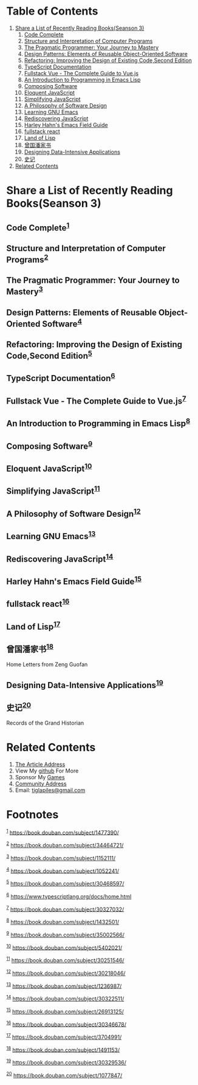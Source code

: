 
# Table of Contents

1.  [Share a List of Recently Reading Books(Seanson 3)](#org15fdd97)
    1.  [Code Complete](#orgc4b1946)
    2.  [Structure and Interpretation of Computer Programs](#orgaec7287)
    3.  [The Pragmatic Programmer: Your Journey to Mastery](#orga431d91)
    4.  [Design Patterns: Elements of Reusable Object-Oriented Software](#org0152e54)
    5.  [Refactoring: Improving the Design of Existing Code,Second Edition](#org1f8a797)
    6.  [TypeScript Documentation](#orgb0f79c1)
    7.  [Fullstack Vue - The Complete Guide to Vue.js](#orgdfa4857)
    8.  [An Introduction to Programming in Emacs Lisp](#orgb11a3eb)
    9.  [Composing Software](#org181cd33)
    10. [Eloquent JavaScript](#orga8716d4)
    11. [Simplifying JavaScript](#orgffd3d4e)
    12. [A Philosophy of Software Design](#orgcf664c8)
    13. [Learning GNU Emacs](#orgdf953fb)
    14. [Rediscovering JavaScript](#org039a8b2)
    15. [Harley Hahn's Emacs Field Guide](#orge3d72ef)
    16. [fullstack react](#orgbaad5f5)
    17. [Land of Lisp](#orge2ae770)
    18. [曾国潘家书](#org01c0dc9)
    19. [Designing Data-Intensive Applications](#orgb956c0a)
    20. [史记](#org1acfbe6)
2.  [Related Contents](#org4e4dc92)



<a id="org15fdd97"></a>

# Share a List of Recently Reading Books(Seanson 3)


<a id="orgc4b1946"></a>

## Code Complete<sup><a id="fnr.1" class="footref" href="#fn.1">1</a></sup>


<a id="orgaec7287"></a>

## Structure and Interpretation of Computer Programs<sup><a id="fnr.2" class="footref" href="#fn.2">2</a></sup>


<a id="orga431d91"></a>

## The Pragmatic Programmer: Your Journey to Mastery<sup><a id="fnr.3" class="footref" href="#fn.3">3</a></sup>


<a id="org0152e54"></a>

## Design Patterns: Elements of Reusable Object-Oriented Software<sup><a id="fnr.4" class="footref" href="#fn.4">4</a></sup>


<a id="org1f8a797"></a>

## Refactoring: Improving the Design of Existing Code,Second Edition<sup><a id="fnr.5" class="footref" href="#fn.5">5</a></sup>


<a id="orgb0f79c1"></a>

## TypeScript Documentation<sup><a id="fnr.6" class="footref" href="#fn.6">6</a></sup>


<a id="orgdfa4857"></a>

## Fullstack Vue - The Complete Guide to Vue.js<sup><a id="fnr.7" class="footref" href="#fn.7">7</a></sup>


<a id="orgb11a3eb"></a>

## An Introduction to Programming in Emacs Lisp<sup><a id="fnr.8" class="footref" href="#fn.8">8</a></sup>


<a id="org181cd33"></a>

## Composing Software<sup><a id="fnr.9" class="footref" href="#fn.9">9</a></sup>


<a id="orga8716d4"></a>

## Eloquent JavaScript<sup><a id="fnr.10" class="footref" href="#fn.10">10</a></sup>


<a id="orgffd3d4e"></a>

## Simplifying JavaScript<sup><a id="fnr.11" class="footref" href="#fn.11">11</a></sup>


<a id="orgcf664c8"></a>

## A Philosophy of Software Design<sup><a id="fnr.12" class="footref" href="#fn.12">12</a></sup>


<a id="orgdf953fb"></a>

## Learning GNU Emacs<sup><a id="fnr.13" class="footref" href="#fn.13">13</a></sup>


<a id="org039a8b2"></a>

## Rediscovering JavaScript<sup><a id="fnr.14" class="footref" href="#fn.14">14</a></sup>


<a id="orge3d72ef"></a>

## Harley Hahn's Emacs Field Guide<sup><a id="fnr.15" class="footref" href="#fn.15">15</a></sup>


<a id="orgbaad5f5"></a>

## fullstack react<sup><a id="fnr.16" class="footref" href="#fn.16">16</a></sup>


<a id="orge2ae770"></a>

## Land of Lisp<sup><a id="fnr.17" class="footref" href="#fn.17">17</a></sup>


<a id="org01c0dc9"></a>

## 曾国潘家书<sup><a id="fnr.18" class="footref" href="#fn.18">18</a></sup>

<div class="org-center">
<p>
Home Letters from Zeng Guofan
</p>
</div>


<a id="orgb956c0a"></a>

## Designing Data-Intensive Applications<sup><a id="fnr.19" class="footref" href="#fn.19">19</a></sup>


<a id="org1acfbe6"></a>

## 史记<sup><a id="fnr.20" class="footref" href="#fn.20">20</a></sup>

<div class="org-center">
<p>
Records of the Grand Historian
</p>
</div>


<a id="org4e4dc92"></a>

# Related Contents

1.  [The Article Address](https://tiglapiles.github.io/article/src/recent_reading.html)
2.  View My [github](https://github.com/tiglapiles/article) For More
3.  Sponsor My [Games](https://itch.io/profile/tiglapiles)
4.  [Community Address](https://www.v2ex.com/t/805027)
5.  Email: tiglapiles@gmail.com


# Footnotes

<sup><a id="fn.1" href="#fnr.1">1</a></sup> <https://book.douban.com/subject/1477390/>

<sup><a id="fn.2" href="#fnr.2">2</a></sup> <https://book.douban.com/subject/34464721/>

<sup><a id="fn.3" href="#fnr.3">3</a></sup> <https://book.douban.com/subject/1152111/>

<sup><a id="fn.4" href="#fnr.4">4</a></sup> <https://book.douban.com/subject/1052241/>

<sup><a id="fn.5" href="#fnr.5">5</a></sup> <https://book.douban.com/subject/30468597/>

<sup><a id="fn.6" href="#fnr.6">6</a></sup> <https://www.typescriptlang.org/docs/home.html>

<sup><a id="fn.7" href="#fnr.7">7</a></sup> <https://book.douban.com/subject/30327032/>

<sup><a id="fn.8" href="#fnr.8">8</a></sup> <https://book.douban.com/subject/1432501/>

<sup><a id="fn.9" href="#fnr.9">9</a></sup> <https://book.douban.com/subject/35002566/>

<sup><a id="fn.10" href="#fnr.10">10</a></sup> <https://book.douban.com/subject/5402021/>

<sup><a id="fn.11" href="#fnr.11">11</a></sup> <https://book.douban.com/subject/30251546/>

<sup><a id="fn.12" href="#fnr.12">12</a></sup> <https://book.douban.com/subject/30218046/>

<sup><a id="fn.13" href="#fnr.13">13</a></sup> <https://book.douban.com/subject/1236987/>

<sup><a id="fn.14" href="#fnr.14">14</a></sup> <https://book.douban.com/subject/30322511/>

<sup><a id="fn.15" href="#fnr.15">15</a></sup> <https://book.douban.com/subject/26913125/>

<sup><a id="fn.16" href="#fnr.16">16</a></sup> <https://book.douban.com/subject/30346678/>

<sup><a id="fn.17" href="#fnr.17">17</a></sup> <https://book.douban.com/subject/3704991/>

<sup><a id="fn.18" href="#fnr.18">18</a></sup> <https://book.douban.com/subject/1491153/>

<sup><a id="fn.19" href="#fnr.19">19</a></sup> <https://book.douban.com/subject/30329536/>

<sup><a id="fn.20" href="#fnr.20">20</a></sup> <https://book.douban.com/subject/1077847/>

